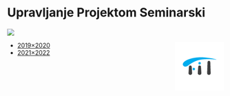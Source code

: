 # Upravljanje Projektom Seminarski

[<img src="https://discordapp.com/api/guilds/440055845552914433/widget.png" align="center">](https://discord.gg/MFzeztS)


<img src=".assets/fit-logo.png" align="right">

* [2019×2020](./Seminarski/2019×2020/README.md)
* [2021×2022](./Seminarski/2021×2022/README.md)
